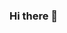 ### Hi there 👋
<!--
**Lee-Eunju/Lee-Eunju** is a ✨ _special_ ✨ repository because its `README.md` (this file) appears on your GitHub profile.

Here are some ideas to get you started:

- 🔭 I am majoring in computer engineering in Korea. 
- 😄 My interests are games and security. 
- 🌱 Recently, I have been studying computer vision, operating system, and Ocmal.
-->
